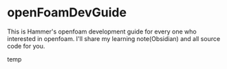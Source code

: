 # openFoamDevGuide
This is Hammer's openfoam development guide for every one who interested in openfoam.
I'll share my learning note(Obsidian) and all source code for you.

temp